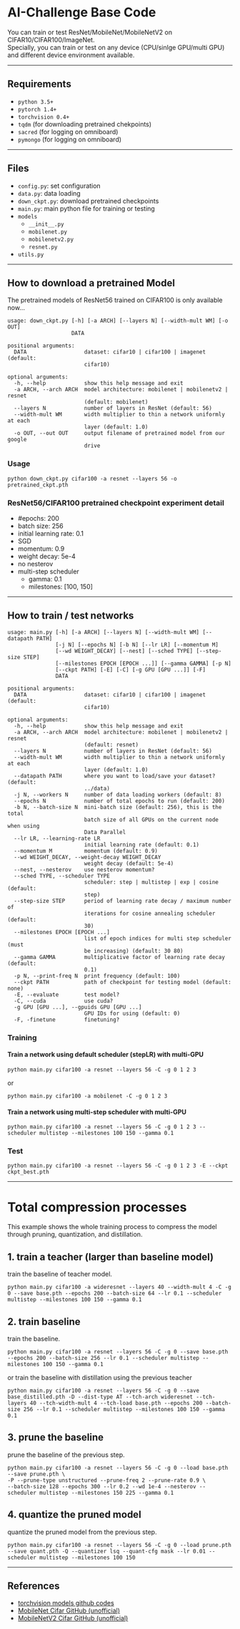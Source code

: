 # AI-Challenge Base Code
  
You can train or test ResNet/MobileNet/MobileNetV2 on CIFAR10/CIFAR100/ImageNet.  
Specially, you can train or test on any device (CPU/sinlge GPU/multi GPU) and different device environment available.

----------

## Requirements

- `python 3.5+`
- `pytorch 1.4+`
- `torchvision 0.4+`
- `tqdm` (for downloading pretrained chekpoints)
- `sacred` (for logging on omniboard)
- `pymongo` (for logging on omniboard)

----------

## Files

- `config.py`: set configuration
- `data.py`: data loading
- `down_ckpt.py`: download pretrained checkpoints
- `main.py`: main python file for training or testing
- `models`
  - `__init__.py`
  - `mobilenet.py`
  - `mobilenetv2.py`
  - `resnet.py`
- `utils.py`

----------

## How to download a pretrained Model

The pretrained models of ResNet56 trained on CIFAR100 is only available now...

```text
usage: down_ckpt.py [-h] [-a ARCH] [--layers N] [--width-mult WM] [-o OUT]
                    DATA

positional arguments:
  DATA                  dataset: cifar10 | cifar100 | imagenet (default:
                        cifar10)

optional arguments:
  -h, --help            show this help message and exit
  -a ARCH, --arch ARCH  model architecture: mobilenet | mobilenetv2 | resnet
                        (default: mobilenet)
  --layers N            number of layers in ResNet (default: 56)
  --width-mult WM       width multiplier to thin a network uniformly at each
                        layer (default: 1.0)
  -o OUT, --out OUT     output filename of pretrained model from our google
                        drive
```

### Usage

```shell
python down_ckpt.py cifar100 -a resnet --layers 56 -o pretrained_ckpt.pth
```

### ResNet56/CIFAR100 pretrained checkpoint experiment detail

- #epochs: 200
- batch size: 256
- initial learning rate: 0.1
- SGD
- momentum: 0.9
- weight decay: 5e-4
- no nesterov
- multi-step scheduler
  - gamma: 0.1
  - milestones: [100, 150]

----------

## How to train / test networks

```text
usage: main.py [-h] [-a ARCH] [--layers N] [--width-mult WM] [--datapath PATH]
               [-j N] [--epochs N] [-b N] [--lr LR] [--momentum M]
               [--wd WEIGHT_DECAY] [--nest] [--sched TYPE] [--step-size STEP]
               [--milestones EPOCH [EPOCH ...]] [--gamma GAMMA] [-p N]
               [--ckpt PATH] [-E] [-C] [-g GPU [GPU ...]] [-F]
               DATA

positional arguments:
  DATA                  dataset: cifar10 | cifar100 | imagenet (default:
                        cifar10)

optional arguments:
  -h, --help            show this help message and exit
  -a ARCH, --arch ARCH  model architecture: mobilenet | mobilenetv2 | resnet
                        (default: resnet)
  --layers N            number of layers in ResNet (default: 56)
  --width-mult WM       width multiplier to thin a network uniformly at each
                        layer (default: 1.0)
  --datapath PATH       where you want to load/save your dataset? (default:
                        ../data)
  -j N, --workers N     number of data loading workers (default: 8)
  --epochs N            number of total epochs to run (default: 200)
  -b N, --batch-size N  mini-batch size (default: 256), this is the total
                        batch size of all GPUs on the current node when using
                        Data Parallel
  --lr LR, --learning-rate LR
                        initial learning rate (default: 0.1)
  --momentum M          momentum (default: 0.9)
  --wd WEIGHT_DECAY, --weight-decay WEIGHT_DECAY
                        weight decay (default: 5e-4)
  --nest, --nesterov    use nesterov momentum?
  --sched TYPE, --scheduler TYPE
                        scheduler: step | multistep | exp | cosine (default:
                        step)
  --step-size STEP      period of learning rate decay / maximum number of
                        iterations for cosine annealing scheduler (default:
                        30)
  --milestones EPOCH [EPOCH ...]
                        list of epoch indices for multi step scheduler (must
                        be increasing) (default: 30 80)
  --gamma GAMMA         multiplicative factor of learning rate decay (default:
                        0.1)
  -p N, --print-freq N  print frequency (default: 100)
  --ckpt PATH           path of checkpoint for testing model (default: none)
  -E, --evaluate        test model?
  -C, --cuda            use cuda?
  -g GPU [GPU ...], --gpuids GPU [GPU ...]
                        GPU IDs for using (default: 0)
  -F, -finetune         finetuning?
```

### Training

#### Train a network using default scheduler (stepLR) with multi-GPU

```shell
python main.py cifar100 -a resnet --layers 56 -C -g 0 1 2 3
```

or

``` shell
python main.py cifar100 -a mobilenet -C -g 0 1 2 3
```

#### Train a network using multi-step scheduler with multi-GPU

```shell
python main.py cifar100 -a resnet --layers 56 -C -g 0 1 2 3 --scheduler multistep --milestones 100 150 --gamma 0.1
```

### Test

```shell
python main.py cifar100 -a resnet --layers 56 -C -g 0 1 2 3 -E --ckpt ckpt_best.pth
```

----------

# Total compression processes

This example shows the whole training process to compress the model through pruning, quantization, and distillation.

## 1. train a teacher (larger than baseline model)

train the baseline of teacher model.

```shell
python main.py cifar100 -a wideresnet --layers 40 --width-mult 4 -C -g 0 --save base.pth --epochs 200 --batch-size 64 --lr 0.1 --scheduler multistep --milestones 100 150 --gamma 0.1
```

## 2. train baseline

train the baseline.

```shell
python main.py cifar100 -a resnet --layers 56 -C -g 0 --save base.pth --epochs 200 --batch-size 256 --lr 0.1 --scheduler multistep --milestones 100 150 --gamma 0.1
```

or train the baseline with distillation using the previous teacher

```shell
python main.py cifar100 -a resnet --layers 56 -C -g 0 --save base_distilled.pth -D --dist-type AT --tch-arch wideresnet --tch-layers 40 --tch-width-mult 4 --tch-load base.pth --epochs 200 --batch-size 256 --lr 0.1 --scheduler multistep --milestones 100 150 --gamma 0.1
```

## 3. prune the baseline

prune the baseline of the previous step.

```shell
python main.py cifar100 -a resnet --layers 56 -C -g 0 --load base.pth --save prune.pth \
-P --prune-type unstructured --prune-freq 2 --prune-rate 0.9 \
--batch-size 128 --epochs 300 --lr 0.2 --wd 1e-4 --nesterov --scheduler multistep --milestones 150 225 --gamma 0.1
```

## 4. quantize the pruned model

quantize the pruned model from the previous step.

```shell
python main.py cifar100 -a resnet --layers 56 -C -g 0 --load prune.pth --save quant.pth -Q --quantizer lsq --quant-cfg mask --lr 0.01 --scheduler multistep --milestones 100 150
```

----------

## References

- [torchvision models github codes](https://github.com/pytorch/vision/tree/master/torchvision/models)
- [MobileNet Cifar GitHub (unofficial)](https://github.com/kuangliu/pytorch-cifar)
- [MobileNetV2 Cifar GitHub (unofficial)](https://github.com/tinyalpha/mobileNet-v2_cifar10)
